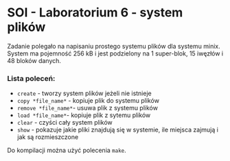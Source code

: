 # SOI - Laboratorium 6 - system plików
Zadanie polegało na napisaniu prostego systemu plików dla systemu minix. System ma pojemność 256 kB i jest podzielony na 1 super-blok, 15 iwęzłów i 48 bloków danych.

### Lista poleceń:
- ```create``` - tworzy system plików jeżeli nie istnieje
- ```copy *file_name*``` - kopiuje plik do systemu plików
- ```remove *file_name*```- usuwa plik z systemu plików
- ```load *file_name*```- kopiuje plik z sytemu plików
- ```clear``` - czyści cały system plików
- ```show``` - pokazuje jakie pliki znajdują się w systemie, ile miejsca zajmują i jak są rozmieszczone

Do kompilacji można użyć polecenia ``` make ```.